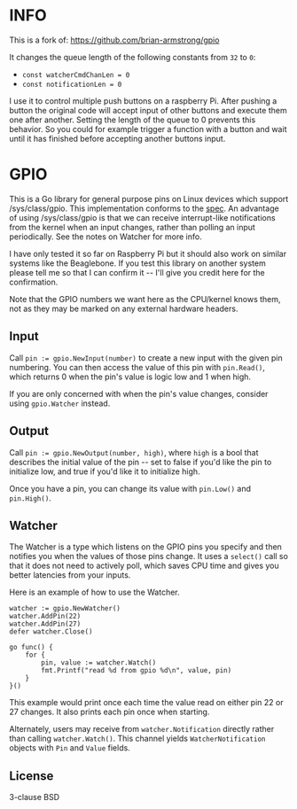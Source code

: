 INFO
================

This is a fork of:
https://github.com/brian-armstrong/gpio

It changes the queue length of the following constants from `32` to `0`:  
- `const watcherCmdChanLen = 0`
- `const notificationLen = 0`

I use it to control multiple push buttons on a raspberry Pi. After pushing a
button the original code will accept input of other buttons and execute them
one after another. Setting the length of the queue to 0 prevents this behavior.
So you could for example trigger a function with a button and wait until it has
finished before accepting another buttons input.

GPIO
================

This is a Go library for general purpose pins on Linux devices which support /sys/class/gpio. This implementation conforms to the [spec](https://www.kernel.org/doc/Documentation/gpio/sysfs.txt). An advantage of using /sys/class/gpio is that we can receive interrupt-like notifications from the kernel when an input changes, rather than polling an input periodically. See the notes on Watcher for more info.

I have only tested it so far on Raspberry Pi but it should also work on similar systems like the Beaglebone. If you test this library on another system please tell me so that I can confirm it -- I'll give you credit here for the confirmation.

Note that the GPIO numbers we want here as the CPU/kernel knows them, not as they may be marked on any external hardware headers.

Input
---------------

Call `pin := gpio.NewInput(number)` to create a new input with the given pin numbering. You can then access the value of this pin with `pin.Read()`, which returns 0 when the pin's value is logic low and 1 when high.

If you are only concerned with when the pin's value changes, consider using `gpio.Watcher` instead.

Output
---------------

Call `pin := gpio.NewOutput(number, high)`, where `high` is a bool that describes the initial value of the pin -- set to false if you'd like the pin to initialize low, and true if you'd like it to initialize high.

Once you have a pin, you can change its value with `pin.Low()` and `pin.High()`.

Watcher
---------------

The Watcher is a type which listens on the GPIO pins you specify and then notifies you when the values of those pins change. It uses a `select()` call so that it does not need to actively poll, which saves CPU time and gives you better latencies from your inputs.

Here is an example of how to use the Watcher.

```
watcher := gpio.NewWatcher()
watcher.AddPin(22)
watcher.AddPin(27)
defer watcher.Close()

go func() {
    for {
        pin, value := watcher.Watch()
        fmt.Printf("read %d from gpio %d\n", value, pin)
    }
}()
```

This example would print once each time the value read on either pin 22 or 27 changes. It also prints each pin once when starting.

Alternately, users may receive from `watcher.Notification` directly rather than calling `watcher.Watch()`. This channel yields `WatcherNotification` objects with `Pin` and `Value` fields.

License
--------------
3-clause BSD
